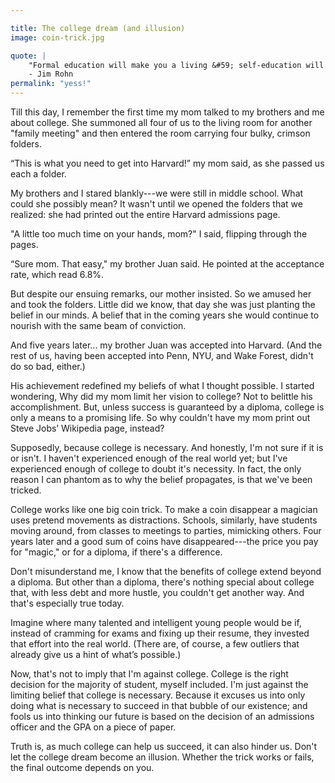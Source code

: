 ```yaml
---

title: The college dream (and illusion)
image: coin-trick.jpg

quote: |
    "Formal education will make you a living &#59; self-education will make you a fortune." <br>
    - Jim Rohn
permalink: "yess!"
---
```


Till this day, I remember the first time my mom talked to my brothers and me about college. She summoned all four of us to the living room for another "family meeting" and then entered the room carrying four bulky, crimson folders.

“This is what you need to get into Harvard!” my mom said, as she passed us each a folder.

My brothers and I stared blankly---we were still in middle school. What could she possibly mean? It wasn't until we opened the folders that we realized: she had printed out the entire Harvard admissions page.

"A little too much time on your hands, mom?" I said, flipping through the pages.

“Sure mom. That easy," my brother Juan said. He pointed at the acceptance rate, which read 6.8%.

But despite our ensuing remarks, our mother insisted. So we amused her and took the folders. Little did we know, that day she was just planting the belief in our minds. A belief that in the coming years she would continue to nourish with the same beam of conviction.

And five years later... my brother Juan was accepted into Harvard. (And the rest of us, having been accepted into Penn, NYU, and Wake Forest, didn't do so bad, either.)

His achievement redefined my beliefs of what I thought possible. I started wondering, Why did my mom limit her vision to college? Not to belittle his accomplishment. But, unless success is guaranteed by a diploma, college is only a means to a promising life. So why couldn't have my mom print out Steve Jobs’ Wikipedia page, instead?

Supposedly, because college is necessary. And honestly, I'm not sure if it is or isn't. I haven't experienced enough of the real world yet; but I've experienced enough of college to doubt it's necessity. In fact, the only reason I can phantom as to why the belief propagates, is that we've been tricked.

College works like one big coin trick. To make a coin disappear a magician uses pretend movements as distractions. Schools, similarly, have students moving around, from classes to meetings to parties, mimicking others. Four years later and a good sum of coins have disappeared---the price you pay for "magic," or for a diploma, if there's a difference.

Don't misunderstand me, I know that the benefits of college extend beyond a diploma. But other than a diploma, there's nothing special about college that, with less debt and more hustle, you couldn't get another way. And that's especially true today.

Imagine where many talented and intelligent young people would be if, instead of cramming for exams and fixing up their resume, they invested that effort into the real world. (There are, of course, a few outliers that already give us a hint of what’s possible.)

Now, that's not to imply that I'm against college. College is the right decision for the majority of student, myself included. I'm just against the limiting belief that college is necessary. Because it excuses us into only doing what is necessary to succeed in that bubble of our existence; and fools us into thinking our future is based on the decision of an admissions officer and the GPA on a piece of paper.

Truth is, as much college can help us succeed, it can also hinder us. Don't let the college dream become an illusion. Whether the trick works or fails, the final outcome depends on you.
